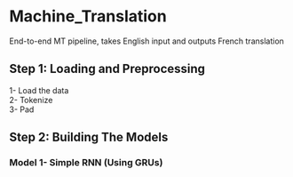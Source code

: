 # Machine_Translation
End-to-end MT pipeline, takes English input and outputs French translation <br> 


## Step 1: Loading and Preprocessing <br> 

1- Load the data <br>
2- Tokenize <br>
3- Pad <br>

## Step 2: Building The Models <br>

### Model 1- Simple RNN (Using GRUs) <br> 
